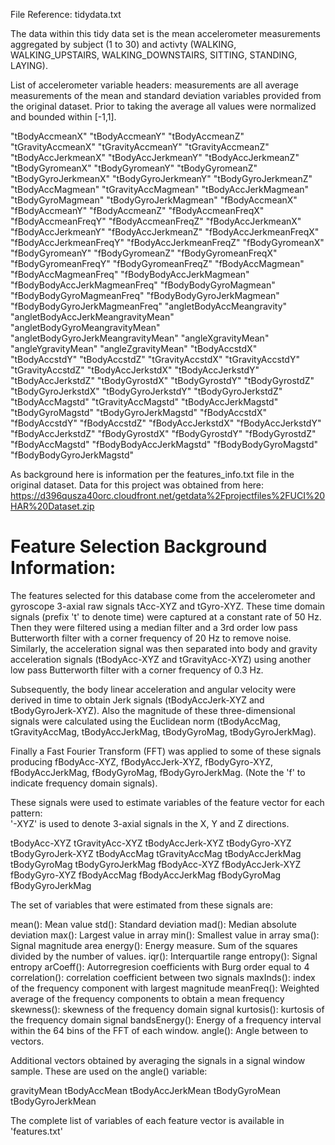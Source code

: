 
File Reference: tidydata.txt

The data within this tidy data set is the mean accelerometer measurements aggregated by subject (1 to 30) and activty (WALKING, WALKING_UPSTAIRS, WALKING_DOWNSTAIRS, SITTING, STANDING, LAYING).

List of accelerometer variable headers: measurements are all average measurements of the mean and standard deviation variables provided from the original dataset.  Prior to taking the average all values were normalized and bounded within [-1,1].

"tBodyAccmeanX" "tBodyAccmeanY" "tBodyAccmeanZ" "tGravityAccmeanX" "tGravityAccmeanY" "tGravityAccmeanZ" "tBodyAccJerkmeanX" "tBodyAccJerkmeanY" "tBodyAccJerkmeanZ" "tBodyGyromeanX" "tBodyGyromeanY" "tBodyGyromeanZ" "tBodyGyroJerkmeanX" "tBodyGyroJerkmeanY" "tBodyGyroJerkmeanZ" "tBodyAccMagmean" "tGravityAccMagmean" "tBodyAccJerkMagmean" "tBodyGyroMagmean" "tBodyGyroJerkMagmean" "fBodyAccmeanX" "fBodyAccmeanY" "fBodyAccmeanZ" "fBodyAccmeanFreqX" "fBodyAccmeanFreqY" "fBodyAccmeanFreqZ" "fBodyAccJerkmeanX" "fBodyAccJerkmeanY" "fBodyAccJerkmeanZ" "fBodyAccJerkmeanFreqX" "fBodyAccJerkmeanFreqY" "fBodyAccJerkmeanFreqZ" "fBodyGyromeanX" "fBodyGyromeanY" "fBodyGyromeanZ" "fBodyGyromeanFreqX" "fBodyGyromeanFreqY" "fBodyGyromeanFreqZ" "fBodyAccMagmean" "fBodyAccMagmeanFreq" "fBodyBodyAccJerkMagmean" "fBodyBodyAccJerkMagmeanFreq" "fBodyBodyGyroMagmean" "fBodyBodyGyroMagmeanFreq" "fBodyBodyGyroJerkMagmean" "fBodyBodyGyroJerkMagmeanFreq" "angletBodyAccMeangravity" "angletBodyAccJerkMeangravityMean" "angletBodyGyroMeangravityMean" "angletBodyGyroJerkMeangravityMean" "angleXgravityMean" "angleYgravityMean" "angleZgravityMean" "tBodyAccstdX" "tBodyAccstdY" "tBodyAccstdZ" "tGravityAccstdX" "tGravityAccstdY" "tGravityAccstdZ" "tBodyAccJerkstdX" "tBodyAccJerkstdY" "tBodyAccJerkstdZ" "tBodyGyrostdX" "tBodyGyrostdY" "tBodyGyrostdZ" "tBodyGyroJerkstdX" "tBodyGyroJerkstdY" "tBodyGyroJerkstdZ" "tBodyAccMagstd" "tGravityAccMagstd" "tBodyAccJerkMagstd" "tBodyGyroMagstd" "tBodyGyroJerkMagstd" "fBodyAccstdX" "fBodyAccstdY" "fBodyAccstdZ" "fBodyAccJerkstdX" "fBodyAccJerkstdY" "fBodyAccJerkstdZ" "fBodyGyrostdX" "fBodyGyrostdY" "fBodyGyrostdZ" "fBodyAccMagstd" "fBodyBodyAccJerkMagstd" "fBodyBodyGyroMagstd" "fBodyBodyGyroJerkMagstd"



As background here is information per the features_info.txt file in the original dataset.
Data for this project was obtained from here:  https://d396qusza40orc.cloudfront.net/getdata%2Fprojectfiles%2FUCI%20HAR%20Dataset.zip

Feature Selection Background Information:
=========================================

The features selected for this database come from the accelerometer and gyroscope 3-axial raw signals tAcc-XYZ and tGyro-XYZ. These time domain signals (prefix 't' to denote time) were captured at a constant rate of 50 Hz. Then they were filtered using a median filter and a 3rd order low pass Butterworth filter with a corner frequency of 20 Hz to remove noise. Similarly, the acceleration signal was then separated into body and gravity acceleration signals (tBodyAcc-XYZ and tGravityAcc-XYZ) using another low pass Butterworth filter with a corner frequency of 0.3 Hz. 

Subsequently, the body linear acceleration and angular velocity were derived in time to obtain Jerk signals (tBodyAccJerk-XYZ and tBodyGyroJerk-XYZ). Also the magnitude of these three-dimensional signals were calculated using the Euclidean norm (tBodyAccMag, tGravityAccMag, tBodyAccJerkMag, tBodyGyroMag, tBodyGyroJerkMag). 

Finally a Fast Fourier Transform (FFT) was applied to some of these signals producing fBodyAcc-XYZ, fBodyAccJerk-XYZ, fBodyGyro-XYZ, fBodyAccJerkMag, fBodyGyroMag, fBodyGyroJerkMag. (Note the 'f' to indicate frequency domain signals). 

These signals were used to estimate variables of the feature vector for each pattern:  
'-XYZ' is used to denote 3-axial signals in the X, Y and Z directions.

tBodyAcc-XYZ
tGravityAcc-XYZ
tBodyAccJerk-XYZ
tBodyGyro-XYZ
tBodyGyroJerk-XYZ
tBodyAccMag
tGravityAccMag
tBodyAccJerkMag
tBodyGyroMag
tBodyGyroJerkMag
fBodyAcc-XYZ
fBodyAccJerk-XYZ
fBodyGyro-XYZ
fBodyAccMag
fBodyAccJerkMag
fBodyGyroMag
fBodyGyroJerkMag

The set of variables that were estimated from these signals are: 

mean(): Mean value
std(): Standard deviation
mad(): Median absolute deviation 
max(): Largest value in array
min(): Smallest value in array
sma(): Signal magnitude area
energy(): Energy measure. Sum of the squares divided by the number of values. 
iqr(): Interquartile range 
entropy(): Signal entropy
arCoeff(): Autorregresion coefficients with Burg order equal to 4
correlation(): correlation coefficient between two signals
maxInds(): index of the frequency component with largest magnitude
meanFreq(): Weighted average of the frequency components to obtain a mean frequency
skewness(): skewness of the frequency domain signal 
kurtosis(): kurtosis of the frequency domain signal 
bandsEnergy(): Energy of a frequency interval within the 64 bins of the FFT of each window.
angle(): Angle between to vectors.

Additional vectors obtained by averaging the signals in a signal window sample. These are used on the angle() variable:

gravityMean
tBodyAccMean
tBodyAccJerkMean
tBodyGyroMean
tBodyGyroJerkMean

The complete list of variables of each feature vector is available in 'features.txt'



